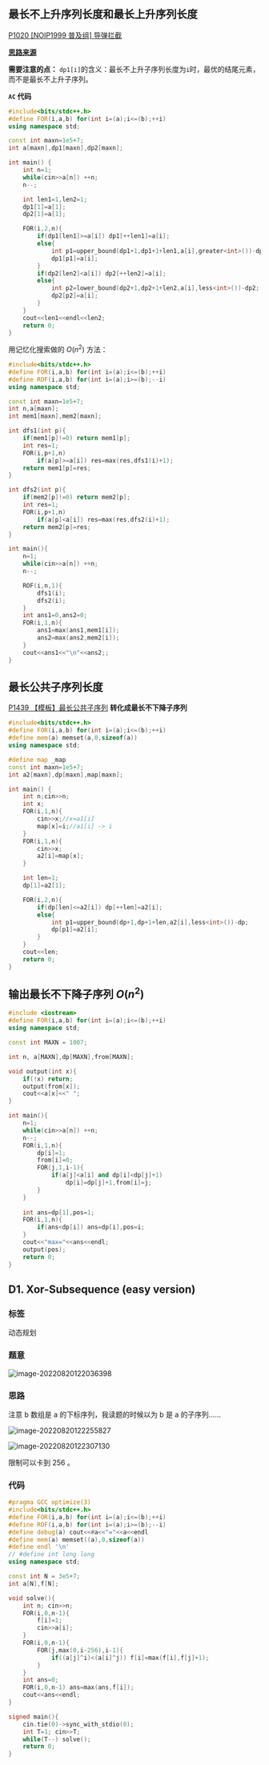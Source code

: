 ## 最长不上升序列长度和最长上升序列长度
[P1020 [NOIP1999 普及组] 导弹拦截](https://www.luogu.com.cn/problem/P1020)

[**思路来源**](https://www.luogu.com.cn/blog/w1049/solution-p1020)

**需要注意的点：**
`dp1[i]`的含义：最长不上升子序列长度为`i`时，最优的结尾元素，而不是最长不上升子序列。

**`AC` 代码**
```cpp
#include<bits/stdc++.h>
#define FOR(i,a,b) for(int i=(a);i<=(b);++i)
using namespace std;

const int maxn=1e5+7;
int a[maxn],dp1[maxn],dp2[maxn];

int main() {
	int n=1;
	while(cin>>a[n]) ++n;
	n--;

	int len1=1,len2=1;
	dp1[1]=a[1];
	dp2[1]=a[1];

	FOR(i,2,n){
		if(dp1[len1]>=a[i]) dp1[++len1]=a[i];
		else{
			int p1=upper_bound(dp1+1,dp1+1+len1,a[i],greater<int>())-dp1;
			dp1[p1]=a[i]; 
		}
		if(dp2[len2]<a[i]) dp2[++len2]=a[i];
		else{
			int p2=lower_bound(dp2+1,dp2+1+len2,a[i],less<int>())-dp2;
			dp2[p2]=a[i];
		}
	}
	cout<<len1<<endl<<len2;
	return 0;
}

```
用记忆化搜索做的 $O(n^2)$ 方法：

```cpp
#include<bits/stdc++.h>
#define FOR(i,a,b) for(int i=(a);i<=(b);++i)
#define ROF(i,a,b) for(int i=(a);i>=(b);--i)
using namespace std;

const int maxn=1e5+7;
int n,a[maxn];
int mem1[maxn],mem2[maxn];

int dfs1(int p){
	if(mem1[p]!=0) return mem1[p];
	int res=1;
	FOR(i,p+1,n)
		if(a[p]>=a[i]) res=max(res,dfs1(i)+1);
	return mem1[p]=res;
}

int dfs2(int p){
	if(mem2[p]!=0) return mem2[p];
	int res=1;
	FOR(i,p+1,n)
		if(a[p]<a[i]) res=max(res,dfs2(i)+1);
	return mem2[p]=res;
}

int main(){
	n=1;
	while(cin>>a[n]) ++n;
	n--;

	ROF(i,n,1){
		dfs1(i);
		dfs2(i);
	}
	int ans1=0,ans2=0;
	FOR(i,1,n){
		ans1=max(ans1,mem1[i]);
		ans2=max(ans2,mem2[i]);
	}
	cout<<ans1<<"\n"<<ans2;;
}
```
## 最长公共子序列长度
[P1439 【模板】最长公共子序列](https://www.luogu.com.cn/problem/P1439)
**转化成最长不下降子序列**


```cpp
#include<bits/stdc++.h>
#define FOR(i,a,b) for(int i=(a);i<=(b);++i)
#define mem(a) memset(a,0,sizeof(a))
using namespace std;

#define map _map
const int maxn=1e5+7;
int a2[maxn],dp[maxn],map[maxn];

int main() {
	int n;cin>>n;
	int x;
	FOR(i,1,n){
		cin>>x;//x=a1[i]
		map[x]=i;//a1[i] -> i
	}
	FOR(i,1,n){
		cin>>x;
		a2[i]=map[x];
	}

	int len=1;
	dp[1]=a2[1];

	FOR(i,2,n){
		if(dp[len]<=a2[i]) dp[++len]=a2[i];
		else{
			int p1=upper_bound(dp+1,dp+1+len,a2[i],less<int>())-dp;
			dp[p1]=a2[i]; 
		}
	}
	cout<<len;
	return 0;
}
```

## 输出最长不下降子序列   $O(n^2)$

```cpp
#include <iostream>
#define FOR(i,a,b) for(int i=(a);i<=(b);++i)
using namespace std;

const int MAXN = 1007;

int n, a[MAXN],dp[MAXN],from[MAXN];

void output(int x){
    if(!x) return;
    output(from[x]);
    cout<<a[x]<<" ";
}

int main(){
    n=1;
    while(cin>>a[n]) ++n;
    n--;
    FOR(i,1,n){
        dp[i]=1;
        from[i]=0;
        FOR(j,1,i-1){
            if(a[j]<a[i] and dp[i]<dp[j]+1)
                dp[i]=dp[j]+1,from[i]=j;
        }
    }
    
    int ans=dp[1],pos=1;
    FOR(i,1,n){
        if(ans<dp[i]) ans=dp[i],pos=i;
    }
    cout<<"max="<<ans<<endl;
    output(pos);
    return 0;
}
```

## D1. Xor-Subsequence (easy version)

### 标签

动态规划

### 题意

![image-20220820122036398](https://nme-200t.oss-cn-hangzhou.aliyuncs.com/template/202208201228198.png)

### 思路

注意 b 数组是 a 的下标序列，我读题的时候以为 b 是 a 的子序列......

![image-20220820122255827](https://nme-200t.oss-cn-hangzhou.aliyuncs.com/template/202208201228200.png)

![image-20220820122307130](https://nme-200t.oss-cn-hangzhou.aliyuncs.com/template/202208201228170.png)

限制可以卡到 256 。 

### 代码

```cpp
#pragma GCC optimize(3)
#include<bits/stdc++.h>
#define FOR(i,a,b) for(int i=(a);i<=(b);++i)
#define ROF(i,a,b) for(int i=(a);i>=(b);--i)
#define debug(a) cout<<#a<<"="<<a<<endl
#define mem(a) memset((a),0,sizeof(a))
#define endl '\n'
// #define int long long
using namespace std;

const int N = 3e5+7;
int a[N],f[N];

void solve(){
    int n; cin>>n;
    FOR(i,0,n-1){
        f[i]=1;
        cin>>a[i];
    }
    FOR(i,0,n-1){
        FOR(j,max(0,i-256),i-1){
            if((a[j]^i)<(a[i]^j)) f[i]=max(f[i],f[j]+1);
        }
    }
    int ans=0;
    FOR(i,0,n-1) ans=max(ans,f[i]);
    cout<<ans<<endl;
}

signed main(){
    cin.tie(0)->sync_with_stdio(0);
    int T=1; cin>>T;
    while(T--) solve();
    return 0;
}
```

